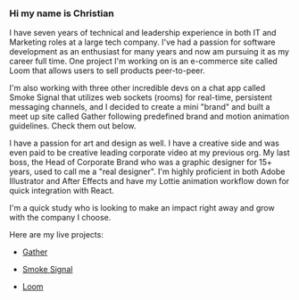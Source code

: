 ### Hi my name is Christian

I have seven years of technical and leadership experience in both IT and Marketing roles at a large tech company. I've had a passion for software development as an enthusiast for many years and now am pursuing it as my career full time. One project I'm working on is an e-commerce site called Loom that allows users to sell products peer-to-peer. 

I'm also working with three other incredible devs on a chat app called Smoke Signal that utilizes web sockets (rooms) for real-time, persistent messaging channels, and I decided to create a mini "brand" and built a meet up site called Gather following predefined brand and motion animation guidelines. Check them out below.

I have a passion for art and design as well. I have a creative side and was even paid to be creative leading corporate video at my previous org. My last boss, the Head of Corporate Brand who was a graphic designer for 15+ years, used to call me a "real designer". I'm highly proficient in both Adobe Illustrator and After Effects and have my Lottie animation workflow down for quick integration with React. 

I'm a quick study who is looking to make an impact right away and grow with the company I choose.

Here are my live projects: 


  * [Gather](https://gather.city)
    
  * [Smoke Signal](https://smokesignal.chat)

  * [Loom](https://loom.shopping)
